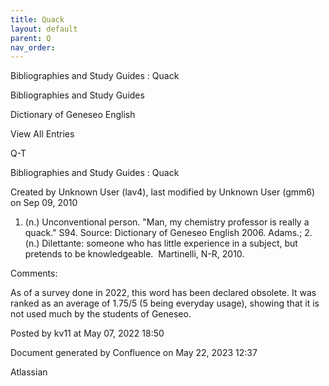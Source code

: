 ```yaml
---
title: Quack
layout: default
parent: Q
nav_order:
---
```


Bibliographies and Study Guides : Quack

Bibliographies and Study Guides

Dictionary of Geneseo English

View All Entries

Q-T

Bibliographies and Study Guides : Quack

Created by  Unknown User (lav4), last modified by  Unknown User (gmm6) on Sep 09, 2010

1. (n.) Unconventional person. &quot;Man, my chemistry professor is really a quack.&quot; S94. Source: Dictionary of Geneseo English 2006. Adams.; 2. (n.) Dilettante: someone who has little experience in a subject, but pretends to be knowledgeable.  Martinelli, N-R, 2010.

Comments:

As of a survey done in 2022, this word has been declared obsolete. It was ranked as an average of 1.75/5 (5 being everyday usage), showing that it is not used much by the students of Geneseo. 

Posted by kv11 at May 07, 2022 18:50

Document generated by Confluence on May 22, 2023 12:37

Atlassian
